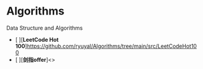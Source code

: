# Algorithms
Data Structure and Algorithms
- [ ][**LeetCode Hot 100**]<https://github.com/ryuyal/Algorithms/tree/main/src/LeetCodeHot100>
- [ ][**剑指offer**]<>
